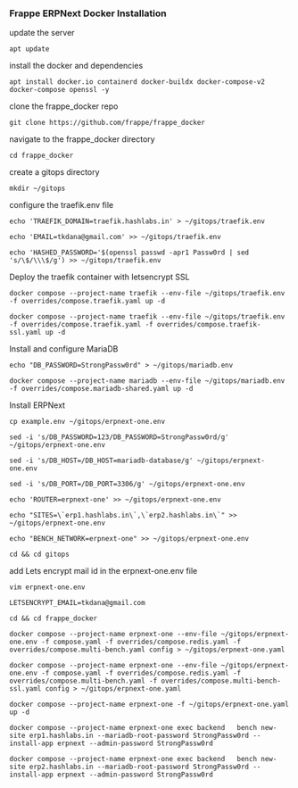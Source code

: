 ### Frappe ERPNext Docker Installation
update the server
```
apt update
```
install the docker and dependencies
```
apt install docker.io containerd docker-buildx docker-compose-v2 docker-compose openssl -y
```
clone the frappe_docker repo
```
git clone https://github.com/frappe/frappe_docker
```
navigate to the frappe_docker directory
```
cd frappe_docker
```
create a gitops directory
```
mkdir ~/gitops
```
configure the traefik.env file
```
echo 'TRAEFIK_DOMAIN=traefik.hashlabs.in' > ~/gitops/traefik.env
```
```
echo 'EMAIL=tkdana@gmail.com' >> ~/gitops/traefik.env
```
```
echo 'HASHED_PASSWORD='$(openssl passwd -apr1 Passw0rd | sed 's/\$/\\\$/g') >> ~/gitops/traefik.env
```
Deploy the traefik container with letsencrypt SSL
```
docker compose --project-name traefik --env-file ~/gitops/traefik.env -f overrides/compose.traefik.yaml up -d
```
```
docker compose --project-name traefik --env-file ~/gitops/traefik.env -f overrides/compose.traefik.yaml -f overrides/compose.traefik-ssl.yaml up -d
```
Install and configure MariaDB
```
echo "DB_PASSWORD=StrongPassw0rd" > ~/gitops/mariadb.env
```
```
docker compose --project-name mariadb --env-file ~/gitops/mariadb.env -f overrides/compose.mariadb-shared.yaml up -d
```
Install ERPNext
```
cp example.env ~/gitops/erpnext-one.env
```
```
sed -i 's/DB_PASSWORD=123/DB_PASSWORD=StrongPassw0rd/g' ~/gitops/erpnext-one.env
```
```
sed -i 's/DB_HOST=/DB_HOST=mariadb-database/g' ~/gitops/erpnext-one.env
```
```
sed -i 's/DB_PORT=/DB_PORT=3306/g' ~/gitops/erpnext-one.env
```
```
echo 'ROUTER=erpnext-one' >> ~/gitops/erpnext-one.env
```
```
echo "SITES=\`erp1.hashlabs.in\`,\`erp2.hashlabs.in\`" >> ~/gitops/erpnext-one.env
```
```
echo "BENCH_NETWORK=erpnext-one" >> ~/gitops/erpnext-one.env
```
```
cd && cd gitops
```
add Lets encrypt mail id in the erpnext-one.env file
```
vim erpnext-one.env
```
```
LETSENCRYPT_EMAIL=tkdana@gmail.com
```
```
cd && cd frappe_docker
```
```
docker compose --project-name erpnext-one --env-file ~/gitops/erpnext-one.env -f compose.yaml -f overrides/compose.redis.yaml -f overrides/compose.multi-bench.yaml config > ~/gitops/erpnext-one.yaml
```
```
docker compose --project-name erpnext-one --env-file ~/gitops/erpnext-one.env -f compose.yaml -f overrides/compose.redis.yaml -f overrides/compose.multi-bench.yaml -f overrides/compose.multi-bench-ssl.yaml config > ~/gitops/erpnext-one.yaml
```
```
docker compose --project-name erpnext-one -f ~/gitops/erpnext-one.yaml up -d
```
```
docker compose --project-name erpnext-one exec backend   bench new-site erp1.hashlabs.in --mariadb-root-password StrongPassw0rd --install-app erpnext --admin-password StrongPassw0rd
```
```
docker compose --project-name erpnext-one exec backend   bench new-site erp2.hashlabs.in --mariadb-root-password StrongPassw0rd --install-app erpnext --admin-password StrongPassw0rd
```

